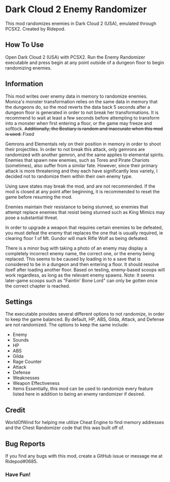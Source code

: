 # Dark Cloud 2 Enemy Randomizer

This mod randomizes enemies in Dark Cloud 2 (USA), emulated through PCSX2. Created by Ridepod.

## How To Use

Open Dark Cloud 2 (USA) with PCSX2. Run the Enemy Randomizer executable and press begin at any point outside of a dungeon floor to begin randomizing enemies.

## Information

This mod writes over enemy data in memory to randomize enemies. Monica's monster transformation relies on the same data in memory that the dungeons do, so the mod reverts the data back 5 seconds after a dungeon floor is generated in order to not break her transformations. It is recommend to wait at least a few seconds before attempting to transform into a monster when first entering a floor, or the game may freeze and softlock.
~~Additionally, the Bestiary is random and inaccurate when this mod is used.~~ Fixed

Gemrons and Elementals rely on their position in memory in order to shoot their projectiles. In order to not break this attack, only gemrons are randomized with another gemron, and the same applies to elemental spirits. Enemies that spawn new enemies, such as Tores and Pirate Chariots (sometimes), also suffer from a similar fate. However, since their primary attack is more threatening and they each have significantly less variety, I decided not to randomize them within their own enemy type.

Using save states may break the mod, and are not recommended. If the mod is closed at any point after beginning, it is recommended to reset the game before resuming the mod.

Enemies maintain their resistance to being stunned, so enemies that attempt replace enemies that resist being stunned such as King Mimics may pose a substantial threat. 

In order to upgrade a weapon that requires certain enemies to be defeated, you must defeat the enemy that replaces the one that is usually required, ie clearing floor 1 of Mt. Gundor will mark Rifle Wolf as being defeated.

There is a minor bug with taking a photo of an enemy may display a completely incorrect enemy name, the correct one, or the enemy being replaced. This seems to be caused by loading in to a save that is considered to be in a dungeon and then entering a floor. It should resolve itself after loading another floor. Based on testing, enemy-based scoops will work regardless, as long as the relevant enemy spawns. Note: It seems later-game scoops such as "Faintin' Bone Lord" can only be gotten once the correct chapter is reached.

## Settings

The executable provides several different options to not randomize, in order to keep the game balanced. By default, HP, ABS, Gilda, Attack, and Defense are not randomized. 
The options to keep the same include:
- Enemy
- Sounds
- HP
- ABS
- Gilda
- Rage Counter
- Attack
- Defense
- Weaknesses
- Weapon Effectiveness
- Items
Essentially, this mod can be used to randomize every feature listed here in addition to being an enemy randomizer if desired.

## Credit

WorldOfWind for helping me utilize Cheat Engine to find memory addresses and the Chest Randomizer code that this was built off of.

## Bug Reports

If you find any bugs with this mod, create a GitHub issue or message me at Ridepod#0685.



### Have Fun!
